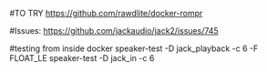 

#TO TRY
https://github.com/rawdlite/docker-rompr

#Issues:
https://github.com/jackaudio/jack2/issues/745


#testing from inside docker
speaker-test -D jack_playback -c 6 -F FLOAT_LE
speaker-test -D jack_in -c 6